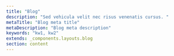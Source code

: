 ```yaml
---
title: "Blog"
description: "Sed vehicula velit nec risus venenatis cursus. "
metaTitle: "Blog meta title"
metaDescription: "Blog meta description"
keywords: "kw1, kw2"
extends: _components.layouts.blog
section: content
---
```

